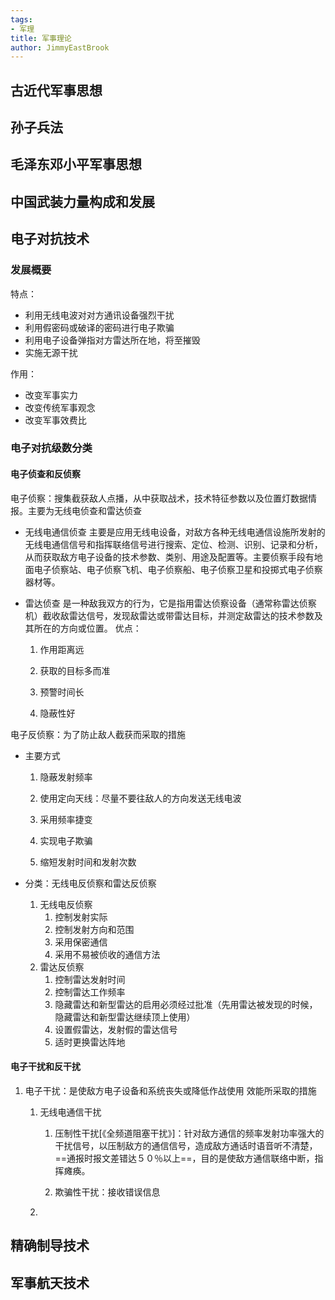```yaml
---
tags: 
- 军理
title: 军事理论
author: JimmyEastBrook
---
```


## 古近代军事思想

## 孙子兵法

## 毛泽东邓小平军事思想

## 中国武装力量构成和发展

## 电子对抗技术

### 发展概要

特点：

- 利用无线电波对对方通讯设备强烈干扰
- 利用假密码或破译的密码进行电子欺骗
- 利用电子设备弹指对方雷达所在地，将至摧毁
- 实施无源干扰

作用：

- 改变军事实力
- 改变传统军事观念
- 改变军事效费比

### 电子对抗级数分类

#### 电子侦查和反侦察


电子侦察：搜集截获敌人点播，从中获取战术，技术特征参数以及位置灯数据情报。主要为无线电侦查和雷达侦查

- 无线电通信侦查
    主要是应用无线电设备，对敌方各种无线电通信设施所发射的无线电通信信号和指挥联络信号进行搜索、定位、检测、识别、记录和分析，从而获取敌方电子设备的技术参数、类别、用途及配置等。主要侦察手段有地面电子侦察站、电子侦察飞机、电子侦察船、电子侦察卫星和投掷式电子侦察器材等。

- 雷达侦查
    是一种敌我双方的行为，它是指用雷达侦察设备（通常称雷达侦察机）截收敌雷达信号，发现敌雷达或带雷达目标，并测定敌雷达的技术参数及其所在的方向或位置。
    优点：
    1. 作用距离远

    2. 获取的目标多而准

    3. 预警时间长

    4. 隐蔽性好

电子反侦察：为了防止敌人截获而采取的措施

- 主要方式

    1. 隐蔽发射频率

    2. 使用定向天线：尽量不要往敌人的方向发送无线电波

    3. 采用频率捷变

    4. 实现电子欺骗

    5. 缩短发射时间和发射次数

- 分类：无线电反侦察和雷达反侦察

    1. 无线电反侦察
        1. 控制发射实际
        2. 控制发射方向和范围
        3. 采用保密通信
        4. 采用不易被侦收的通信方法
    2. 雷达反侦察
        1. 控制雷达发射时间
        2. 控制雷达工作频率
        3. 隐藏雷达和新型雷达的启用必须经过批准（先用雷达被发现的时候，隐藏雷达和新型雷达继续顶上使用）
        4. 设置假雷达，发射假的雷达信号
        5. 适时更换雷达阵地

#### 电子干扰和反干扰

1. 电子干扰：是使敌方电子设备和系统丧失或降低作战使用
效能所采取的措施

    1. 无线电通信干扰
        1. 压制性干扰[《全频道阻塞干扰》]：针对敌方通信的频率发射功率强大的干扰信号，以压制敌方的通信信号，造成敌方通话时语音听不清楚，==通报时报文差错达５０％以上==，目的是使敌方通信联络中断，指挥瘫痪。

        2. 欺骗性干扰：接收错误信息
    2. 

## 精确制导技术

## 军事航天技术
